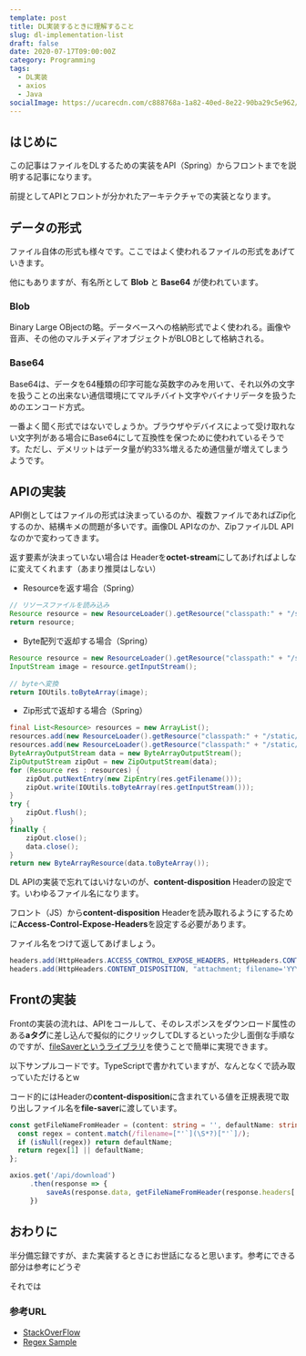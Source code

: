 ```yaml
---
template: post
title: DL実装するときに理解すること
slug: dl-implementation-list
draft: false
date: 2020-07-17T09:00:00Z
category: Programming
tags:
  - DL実装
  - axios
  - Java
socialImage: https://ucarecdn.com/c888768a-1a82-40ed-8e22-90ba29c5e962/
---
```


## はじめに

この記事はファイルをDLするための実装をAPI（Spring）からフロントまでを説明する記事になります。

前提としてAPIとフロントが分かれたアーキテクチャでの実装となります。

## データの形式

ファイル自体の形式も様々です。ここではよく使われるファイルの形式をあげていきます。

他にもありますが、有名所として **Blob** と **Base64** が使われています。

### Blob

Binary Large OBjectの略。データベースへの格納形式でよく使われる。画像や音声、その他のマルチメディアオブジェクトがBLOBとして格納される。

### Base64

Base64は、データを64種類の印字可能な英数字のみを用いて、それ以外の文字を扱うことの出来ない通信環境にてマルチバイト文字やバイナリデータを扱うためのエンコード方式。

一番よく聞く形式ではないでしょうか。ブラウザやデバイスによって受け取れない文字列がある場合にBase64にして互換性を保つために使われているそうです。ただし、デメリットはデータ量が約33%増えるため通信量が増えてしまうようです。

## APIの実装

API側としてはファイルの形式は決まっているのか、複数ファイルであればZip化するのか、結構キメの問題が多いです。画像DL APIなのか、ZipファイルDL APIなのかで変わってきます。

返す要素が決まっていない場合は Headerを**octet-stream**にしてあげればよしなに変えてくれます（あまり推奨はしない）

- Resourceを返す場合（Spring）

```java
// リソースファイルを読み込み
Resource resource = new ResourceLoader().getResource("classpath:" + "/static/image/test.jpg");
return resource;
```

- Byte配列で返却する場合（Spring）

```java
Resource resource = new ResourceLoader().getResource("classpath:" + "/static/image/test.jpg");
InputStream image = resource.getInputStream();
		
// byteへ変換
return IOUtils.toByteArray(image);
```

- Zip形式で返却する場合（Spring）

```java
final List<Resource> resources = new ArrayList();
resources.add(new ResourceLoader().getResource("classpath:" + "/static/image/test.jpg"));
resources.add(new ResourceLoader().getResource("classpath:" + "/static/image/test2.jpg"));
ByteArrayOutputStream data = new ByteArrayOutputStream();
ZipOutputStream zipOut = new ZipOutputStream(data);
for (Resource res : resources) {
    zipOut.putNextEntry(new ZipEntry(res.getFilename()));
    zipOut.write(IOUtils.toByteArray(res.getInputStream()));
}
try {
    zipOut.flush();
}
finally {
    zipOut.close();
    data.close();
}
return new ByteArrayResource(data.toByteArray());
```

DL APIの実装で忘れてはいけないのが、**content-disposition** Headerの設定です。いわゆるファイル名になります。

フロント（JS）から**content-disposition** Headerを読み取れるようにするために**Access-Control-Expose-Headers**を設定する必要があります。

ファイル名をつけて返してあげましょう。

```java
headers.add(HttpHeaders.ACCESS_CONTROL_EXPOSE_HEADERS, HttpHeaders.CONTENT_DISPOSITION);
headers.add(HttpHeaders.CONTENT_DISPOSITION, "attachment; filename='YYYYMMDD-test.zip'");
```

 ## Frontの実装

Frontの実装の流れは、APIをコールして、そのレスポンスをダウンロード属性のある**aタグ**に差し込んで擬似的にクリックしてDLするといった少し面倒な手順なのですが、[fileSaverというライブラリ](https://github.com/eligrey/FileSaver.js#readme)を使うことで簡単に実現できます。

以下サンプルコードです。TypeScriptで書かれていますが、なんとなくで読み取っていただけるとw

コード的にはHeaderの**content-disposition**に含まれている値を正規表現で取り出しファイル名を**file-saver**に渡しています。

```typescript
const getFileNameFromHeader = (content: string = '', defaultName: string = 'download'): string => {
  const regex = content.match(/filename=["'`](\S*?)["'`]/);
  if (isNull(regex)) return defaultName;
  return regex[1] || defaultName;
};

axios.get('/api/download')
     .then(response => {
         saveAs(response.data, getFileNameFromHeader(response.headers['content-disposition'], 'download.zip'));
     })
```

## おわりに

半分備忘録ですが、また実装するときにお世話になると思います。参考にできる部分は参考にどうぞ

それでは

### 参考URL

- [StackOverFlow](https://stackoverflow.com/questions/48463690/get-content-disposition-header-of-a-request-with-axios
)
- [Regex Sample](https://regex101.com/r/hJ7tS6/1)
